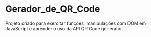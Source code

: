 # Gerador_de_QR_Code
Projeto criado para exercitar funções, manipulações com DOM em JavaScript e aprender o uso da API QR Code generator.
